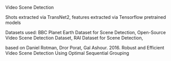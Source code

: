 Video Scene Detection 

Shots extracted via TransNet2, features extracted via Tensorflow pretrained models

Datasets used:
BBC Planet Earth Dataset for Scene Detection,
Open-Source Video Scene Detection Dataset,
RAI Dataset for Scene Detection,

based on
Daniel Rotman, Dror Porat, Gal Ashour. 2016. Robust and Efficient Video Scene Detection Using Optimal Sequential Grouping

